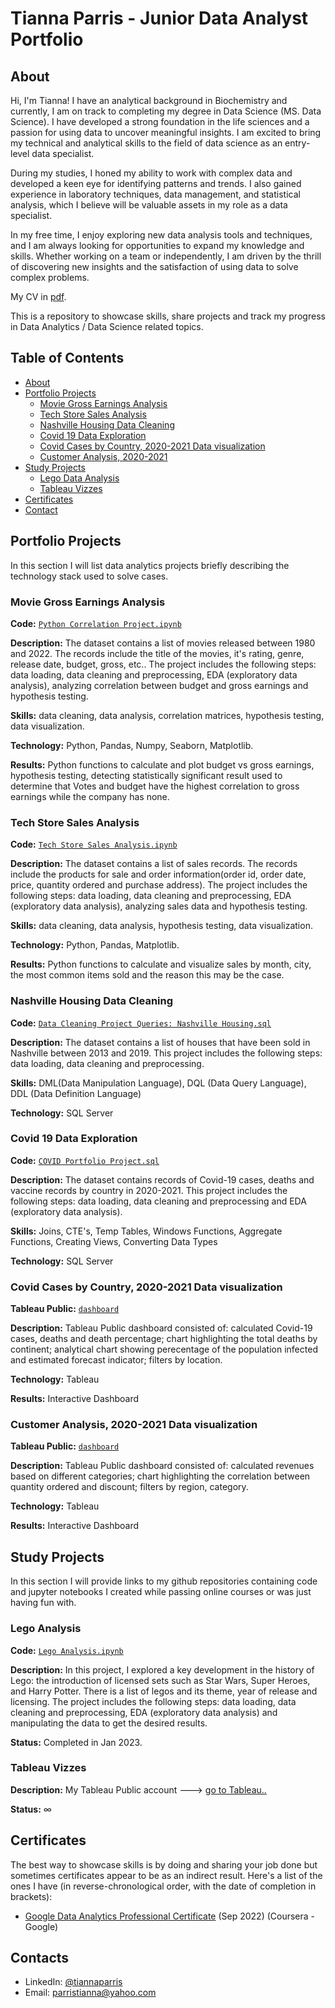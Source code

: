 # Tianna Parris - Junior Data Analyst Portfolio
## About
Hi, I'm Tianna! I have an analytical background in Biochemistry and currently, I am on track to completing my degree in Data Science (MS. Data Science). I have developed a strong foundation in the life sciences and a passion for using data to uncover meaningful insights. I am excited to bring my technical and analytical skills to the field of data science as an entry-level data specialist. 

During my studies, I honed my ability to work with complex data and developed a keen eye for identifying patterns and trends. I also gained experience in laboratory techniques, data management, and statistical analysis, which I believe will be valuable assets in my role as a data specialist.

In my free time, I enjoy exploring new data analysis tools and techniques, and I am always looking for opportunities to expand my knowledge and skills. Whether working on a team or independently, I am driven by the thrill of discovering new insights and the satisfaction of using data to solve complex problems.

My CV in [pdf](https://github.com/tiannaparris/Data-Analysis-Portfolio/blob/main/Tianna%20Parris%20CV.pdf).

This is a repository to showcase skills, share projects and track my progress in Data Analytics / Data Science related topics.

## Table of Contents
- [About](https://github.com/tiannaparris/Data-Analysis-Portfolio/blob/main/README.md)
- [Portfolio Projects](https://github.com/tiannaparris/Data-Analysis-Portfolio/blob/main/README.md#portfolio-projects)
  - [Movie Gross Earnings Analysis](https://github.com/tiannaparris/Data-Analysis-Portfolio/blob/main/README.md#movie-gross-earnings-analysis)
  - [Tech Store Sales Analysis](https://github.com/tiannaparris/Data-Analysis-Portfolio/edit/main/README.md#tech-store-sales-analysis)
  - [Nashville Housing Data Cleaning](https://github.com/tiannaparris/Data-Analysis-Portfolio/blob/main/README.md#nashville-housing-data-cleaning)
  - [Covid 19 Data Exploration](https://github.com/tiannaparris/Data-Analysis-Portfolio/blob/main/README.md#covid-19-data-exploration)
  - [Covid Cases by Country, 2020-2021 Data visualization](https://github.com/tiannaparris/Data-Analysis-Portfolio/blob/main/README.md#covid-cases-by-country-2020-2021-data-visualization)
  - [Customer Analysis, 2020-2021](https://github.com/tiannaparris/Data-Analysis-Portfolio/blob/main/README.md#customer-analysis-2020-2021-data-visualization)
- [Study Projects](https://github.com/tiannaparris/Data-Analysis-Portfolio/blob/main/README.md#study-projects)
  - [Lego Data Analysis](https://github.com/tiannaparris/PortfolioProjects/blob/main/Lego%20Analysis.ipynb)
  - [Tableau Vizzes](https://github.com/tiannaparris/Data-Analysis-Portfolio/blob/main/README.md#tableau-vizzes)
- [Certificates](https://github.com/tiannaparris/Data-Analysis-Portfolio/blob/main/README.md#certificates)
- [Contact](https://github.com/tiannaparris/Data-Analysis-Portfolio/blob/main/README.md#contacts)
## Portfolio Projects
In this section I will list data analytics projects briefly describing the technology stack used to solve cases.

### Movie Gross Earnings Analysis
**Code:** [`Python Correlation Project.ipynb`](https://github.com/tiannaparris/PortfolioProjects/blob/main/Python%20Correlation%20Project.ipynb)

**Description:** The dataset contains a list of movies released between 1980 and 2022.  The records include the title of the movies, it's rating, genre, release date, budget, gross, etc.. The project includes the following steps: data loading, data cleaning and preprocessing, EDA (exploratory data analysis), analyzing correlation between budget and gross earnings and hypothesis testing.

**Skills:** data cleaning, data analysis, correlation matrices, hypothesis testing, data visualization.

**Technology:** Python, Pandas, Numpy, Seaborn, Matplotlib.

**Results:** Python functions to calculate and plot budget vs gross earnings, hypothesis testing, detecting statistically significant result used to determine that Votes and budget have the highest correlation to gross earnings while the company has none.

### Tech Store Sales Analysis
**Code:** [`Tech Store Sales Analysis.ipynb`](https://github.com/tiannaparris/PortfolioProjects/blob/main/Tech%20Store%20Sales%20Analysis.ipynb)

**Description:** The dataset contains a list of sales records.  The records include the products for sale and order information(order id, order date, price, quantity ordered and purchase address). The project includes the following steps: data loading, data cleaning and preprocessing, EDA (exploratory data analysis), analyzing sales data and hypothesis testing.

**Skills:** data cleaning, data analysis, hypothesis testing, data visualization.

**Technology:** Python, Pandas, Matplotlib.

**Results:** Python functions to calculate and visualize sales by month, city, the most common items sold and the reason this may be the case. 



### Nashville Housing Data Cleaning
**Code:** [`Data Cleaning Project Queries: Nashville Housing.sql`](https://github.com/tiannaparris/PortfolioProjects/blob/main/Data%20Cleaning%20Project%20Queries:%20Nashville%20Housing.sql)

**Description:** The dataset contains a list of houses that have been sold in Nashville between 2013 and 2019. This project includes the following steps: data loading, data cleaning and preprocessing.


**Skills:** DML(Data Manipulation Language), DQL (Data Query Language), DDL (Data Definition Language)

**Technology:** SQL Server


### Covid 19 Data Exploration
**Code:** [`COVID Portfolio Project.sql`](https://github.com/tiannaparris/PortfolioProjects/blob/main/COVID%20Portfolio%20Project.sql)

**Description:** The dataset contains records of Covid-19 cases, deaths and vaccine records by country in 2020-2021. This project includes the following steps: data loading, data cleaning and preprocessing and EDA (exploratory data analysis).

**Skills:** Joins, CTE's, Temp Tables, Windows Functions, Aggregate Functions, Creating Views, Converting Data Types

**Technology:** SQL Server


### Covid Cases by Country, 2020-2021 Data visualization
**Tableau Public:** [`dashboard`](https://public.tableau.com/app/profile/tianna.parris/viz/CovidCasesbyCountry2020-2021/Dashboard1)

**Description:** Tableau Public dashboard consisted of: calculated Covid-19 cases, deaths and death percentage; chart highlighting the total deaths by continent; analytical chart showing perecentage of the population infected and estimated forecast indicator; filters by location.

**Technology:** Tableau

**Results:** Interactive Dashboard 


### Customer Analysis, 2020-2021 Data visualization
**Tableau Public:** [`dashboard`](https://public.tableau.com/app/profile/tianna.parris/viz/CustomerAnalysis2020-2021_16752988459720/Dashboard2)

**Description:** Tableau Public dashboard consisted of: calculated revenues based on different categories; chart highlighting the correlation between quantity ordered and discount; filters by region, category.

**Technology:** Tableau

**Results:** Interactive Dashboard 


## Study Projects
In this section I will provide links to my github repositories containing code and jupyter notebooks I created while passing online courses or was just having fun with.

### Lego Analysis
**Code:** [`Lego Analysis.ipynb`](https://github.com/tiannaparris/PortfolioProjects/blob/main/Lego%20Analysis.ipynb)

**Description:**  In this project, I explored a key development in the history of Lego: the introduction of licensed sets such as Star Wars, Super Heroes, and Harry Potter. There is a list of legos and its theme, year of release and licensing. The project includes the following steps: data loading, data cleaning and preprocessing, EDA (exploratory data analysis) and manipulating the data to get the desired results.

**Status:** Completed in Jan 2023.

### Tableau Vizzes
**Description:** My Tableau Public account ---> [go to Tableau..](https://public.tableau.com/app/profile/tianna.parris)

**Status:** ∞


## Certificates
The best way to showcase skills is by doing and sharing your job done but sometimes certificates appear to be as an indirect result. Here's a list of the ones I have (in reverse-chronological order, with the date of completion in brackets):
- [Google Data Analytics Professional Certificate](https://www.coursera.org/account/accomplishments/professional-cert/LRQ498UKBBSJ?utm_source=link&utm_medium=certificate&utm_content=cert_image&utm_campaign=sharing_cta&utm_product=prof) (Sep 2022) (Coursera - Google)

## Contacts
- LinkedIn: [@tiannaparris](https://www.linkedin.com/in/tianna-parris-9b6823176/)
- Email: parristianna@yahoo.com
